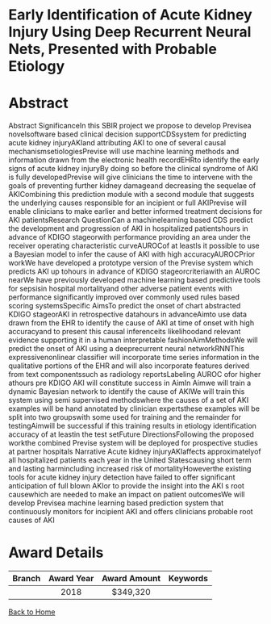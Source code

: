
Early Identification of Acute Kidney Injury Using Deep Recurrent Neural Nets, Presented with Probable Etiology
==============================================================================================================

# Abstract


Abstract
SignificanceIn this SBIR project we propose to develop Previsea novelsoftware based clinical decision
supportCDSsystem for predicting acute kidney injuryAKIand attributing AKI to one of several causal
mechanismsetiologiesPrevise will use machine learning methods and information drawn from the electronic
health recordEHRto identify the early signs of acute kidney injuryBy doing so before the clinical syndrome
of AKI is fully developedPrevise will give clinicians the time to intervene with the goals of preventing further
kidney damageand decreasing the sequelae of AKICombining this prediction module with a second module
that suggests the underlying causes responsible for an incipient or full AKIPrevise will enable clinicians to
make earlier and better informed treatment decisions for AKI patientsResearch QuestionCan a machinelearning based CDS predict the development and progression of AKI in hospitalized patientshours in
advance of KDIGO stageorwith performance providing an area under the receiver operating
characteristic curveAUROCof at leastIs it possible to use a Bayesian model to infer the cause of AKI
with high accuracyAUROCPrior workWe have developed a prototype version of the Previse
system which predicts AKI up tohours in advance of KDIGO stageorcriteriawith an AUROC nearWe have previously developed machine learning based predictive tools for sepsisin hospital mortalityand other adverse patient events with performance significantly improved over commonly used rules based
scoring systemsSpecific AimsTo predict the onset of chart abstracted KDIGO stageorAKI in
retrospective datahours in advanceAimto use data drawn from the EHR to identify the cause of AKI
at time of onset with high accuracyand to present this causal inferenceits likelihoodand relevant evidence
supporting it in a human interpretable fashionAimMethodsWe will predict the onset of AKI using a
deeprecurrent neural networkRNNThis expressivenonlinear classifier will incorporate time series
information in the qualitative portions of the EHR and will also incorporate features derived from text
componentssuch as radiology reportsLabeling AUROC ofor higher athours pre KDIGO AKI will
constitute success in AimIn Aimwe will train a dynamic Bayesian network to identify the cause of AKIWe will train this system using semi supervised methodswhere the causes of a set of AKI examples will be
hand annotated by clinician expertsthese examples will be split into two groupswith some used for training
and the remainder for testingAimwill be successful if this training results in etiology identification accuracy
of at leastin the test setFuture DirectionsFollowing the proposed workthe combined Previse system
will be deployed for prospective studies at partner hospitals Narrative
Acute kidney injuryAKIaffects approximatelyof all hospitalized patients each year in the United Statescausing short term and lasting harmincluding increased risk of mortalityHoweverthe existing tools for acute
kidney injury detection have failed to offer significant anticipation of full blown AKIor to provide the insight into
the AKI s root causewhich are needed to make an impact on patient outcomesWe will develop Previsea
machine learning based prediction system that continuously monitors for incipient AKI and offers clinicians
probable root causes of AKI  

# Award Details

|Branch|Award Year|Award Amount|Keywords|
| :---: | :---: | :---: | :---: |
||2018|$349,320||
  
  


[Back to Home](https://github.com/chrischow/dod_sbir_awards/Reports/JH/#2367)